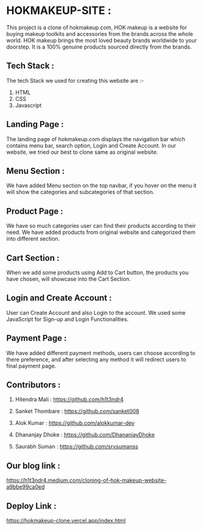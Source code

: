 # HOKMAKEUP-SITE :

This project is a clone of hokmakeup.com, HOK makeup is a website for buying makeup toolkits and accessories from the brands across the whole world. HOK makeup brings the most loved beauty brands worldwide to your doorstep. It is a 100% genuine products sourced directly from the brands.

## Tech Stack :

The tech Stack we used for creating this website are :-

1. HTML 
2. CSS
3. Javascript

## Landing Page :
The landing page of hokmakeup.com displays the navigation bar which contains menu bar, search option, Login and Create Account.
In our website, we tried our best to clone same as original website.

## Menu Section :
We have added Menu section on the top navbar, if you hover on the menu it will show the categories and subcategories of that section.

## Product Page :
We have so much categories user can find their products according to their need. We have added products from original website and categorized them into different section.

## Cart Section :
When we add some products using Add to Cart button, the products you have chosen, will showcase into the Cart Section.

## Login and Create Account : 
User can Create Account and also Login to the account. We used some JavaScript for Sign-up and Login Functionalities.

## Payment Page :
We have added different payment methods, users can choose according to there preference, and after selecting any method it will redirect users to final payment page.

## Contributors :

1. Hitendra Mali : https://github.com/h1t3ndr4

2. Sanket Thombare : https://github.com/sanket008

3. Alok Kumar : https://github.com/alokkumar-dev

4. Dhananjay Dhoke : https://github.com/DhananjayDhoke

5. Saurabh Suman : https://github.com/srvsumanss


## Our blog link :
https://h1t3ndr4.medium.com/cloning-of-hok-makeup-website-a9bbe99ca0ed

## Deploy Link :
https://hokmakeup-clone.vercel.app/index.html
